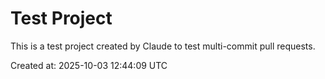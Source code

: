 # Test Project

This is a test project created by Claude to test multi-commit pull requests.

Created at: 2025-10-03 12:44:09 UTC
